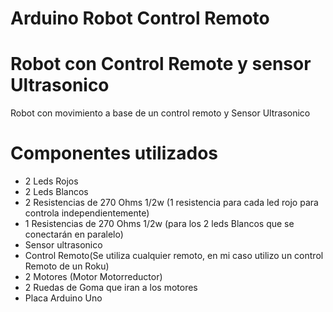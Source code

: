 # Arduino Robot Control Remoto

# Robot con Control Remote y sensor Ultrasonico

Robot con movimiento a base de un control remoto y Sensor Ultrasonico

# Componentes utilizados

- 2 Leds Rojos
- 2 Leds Blancos
- 2 Resistencias de 270 Ohms 1/2w (1 resistencia para cada led rojo para controla independientemente)
- 1 Resistencias de 270 Ohms 1/2w (para los 2 leds Blancos que se conectarán en paralelo) 
- Sensor ultrasonico
- Control Remoto(Se utiliza cualquier remoto, en mi caso utilizo un control Remoto de un Roku)
- 2 Motores (Motor Motorreductor)
- 2 Ruedas de Goma que iran a los motores
- Placa Arduino Uno



